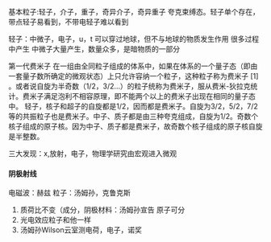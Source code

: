 基本粒子:轻子，介子，重子，奇异介子，奇异重子
夸克束缚态。轻子单个存在，带点轻子易看到，不带电轻子难以看到

轻子：中微子，电子，u，t
可以穿过地球，但不与地球的物质发生作用
很多过程中产生
中微子大量产生，数量众多，是暗物质的一部分

第一代费米子
在一组由全同粒子组成的体系中，如果在体系的一个量子态（即由一套量子数所确定的微观状态）上只允许容纳一个粒子，这种粒子称为费米子 [1]  。或者说自旋为半奇数（1/2，3/2…）的粒子统称为费米子，服从费米-狄拉克统计。费米子满足泡利不相容原理，即不能两个以上的费米子出现在相同的量子态中。 轻子，核子和超子的自旋都是1/2，因而都是费米子。自旋为3/2，5/2，7/2等的共振粒子也是费米子。中子、质子都是由三种夸克组成，自旋为1/2。奇数个核子组成的原子核。因为中子、质子都是费米子，故奇数个核子组成的原子核自旋是半整数。

三大发现：x,放射，电子，物理学研究由宏观进入微观

#### 阴极射线

电磁波：赫兹
粒子：汤姆孙，克鲁克斯
1. 质荷比不变（成分，阴极材料：汤姆孙宣告  原子可分
2. 光电效应粒子和他一样
3. 汤姆孙Wilson云室测电荷，电子，诺奖